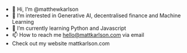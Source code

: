 - 👋 Hi, I’m @matthewkarlson
- 👀 I’m interested in Generative AI, decentralised finance and Machine Learning
- 🌱 I’m currently learning Python and Javascript
- 📫 How to reach me hello@mattkarlson.com via email
- Check out my website mattkarlson.com
<!---
matthewkarlson/matthewkarlson is a ✨ special ✨ repository because its `README.md` (this file) appears on your GitHub profile.
You can click the Preview link to take a look at your changes.
--->
